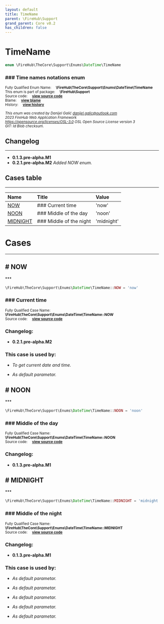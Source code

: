 ```yaml
---
layout: default
title: TimeName
parent: \FireHub\Support
grand_parent: Core v0.2
has_children: false
---
```


<link rel="stylesheet" type="text/css" href="/css/style.css" />

# TimeName

```php
enum \FireHub\TheCore\Support\Enums\DateTime\TimeName
```

### ### Time names notations enum

<sub>Fully Qualified Enum Name:  **\FireHub\TheCore\Support\Enums\DateTime\TimeName**</sub><br>
<sub>This enum is part of package:  **\FireHub\Support**</sub><br>
<sub>Source code:  **[view source code](https://github.com/The-FireHub-Project/Core/blob/v1.0/src/support/enums/datetime/firehub.TimeName.php#L25)**</sub><br>
<sub>Blame:  **[view blame](https://github.com/The-FireHub-Project/Core/blame/v1.0/src/support/enums/datetime/firehub.TimeName.php)**</sub><br>
<sub>History:  **[view history](https://github.com/The-FireHub-Project/Core/commits/v1.0/src/support/enums/datetime/firehub.TimeName.php)**</sub><br>

<sub>_This enum was created by Danijel Galić <danijel.galic@outlook.com>_</sub><br>
<sub>_2023 FireHub Web Application Framework_</sub><br>
<sub>_<https://opensource.org/licenses/OSL-3.0> OSL Open Source License version 3_</sub><br>
<sub>_GIT: $Id$ Blob checksum._</sub><br>

## Changelog
***

* **0.1.3.pre-alpha.M1** 
* **0.2.1.pre-alpha.M2** _Added NOW enum._


## Cases table
***

| Name  | Title | Value |
| :---  | :---  | :---  |
|<a href="#now">NOW</a>|### Current time|&#039;now&#039;|
|<a href="#noon">NOON</a>|### Middle of the day|&#039;noon&#039;|
|<a href="#midnight">MIDNIGHT</a>|### Middle of the night|&#039;midnight&#039;|


# Cases
***


<h2><a name="now"># NOW</a></h2>
***

```php
\FireHub\TheCore\Support\Enums\DateTime\TimeName::NOW = 'now'
```

### ### Current time

<sub>Fully Qualified Case Name:  **\FireHub\TheCore\Support\Enums\DateTime\TimeName::NOW**</sub><br>
<sub>Source code:  **[view source code](https://github.com/The-FireHub-Project/Core/blob/v1.0/src/support/enums/datetime/firehub.TimeName.php#L31)**</sub><br>

### Changelog:

* **0.2.1.pre-alpha.M2** 

### This case is used by:

* *To get current date and time.*

* *As default parametar.*


<h2><a name="noon"># NOON</a></h2>
***

```php
\FireHub\TheCore\Support\Enums\DateTime\TimeName::NOON = 'noon'
```

### ### Middle of the day

<sub>Fully Qualified Case Name:  **\FireHub\TheCore\Support\Enums\DateTime\TimeName::NOON**</sub><br>
<sub>Source code:  **[view source code](https://github.com/The-FireHub-Project/Core/blob/v1.0/src/support/enums/datetime/firehub.TimeName.php#L37)**</sub><br>

### Changelog:

* **0.1.3.pre-alpha.M1** 

<h2><a name="midnight"># MIDNIGHT</a></h2>
***

```php
\FireHub\TheCore\Support\Enums\DateTime\TimeName::MIDNIGHT = 'midnight'
```

### ### Middle of the night

<sub>Fully Qualified Case Name:  **\FireHub\TheCore\Support\Enums\DateTime\TimeName::MIDNIGHT**</sub><br>
<sub>Source code:  **[view source code](https://github.com/The-FireHub-Project/Core/blob/v1.0/src/support/enums/datetime/firehub.TimeName.php#L43)**</sub><br>

### Changelog:

* **0.1.3.pre-alpha.M1** 

### This case is used by:

* *As default parametar.*

* *As default parametar.*

* *As default parametar.*

* *As default parametar.*

* *As default parametar.*


